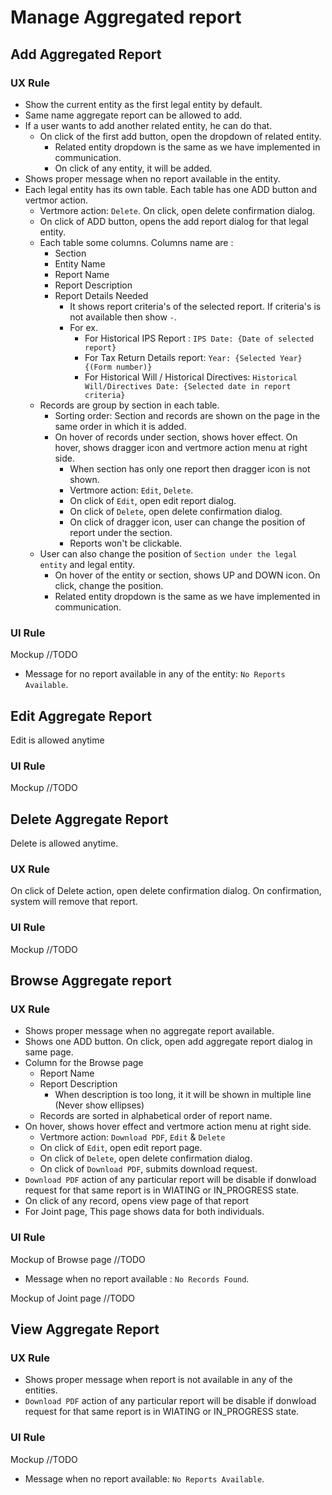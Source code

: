 # Manage Aggregated report



## Add Aggregated Report

### UX Rule

- Show the current entity as the first legal entity by default.
- Same name aggregate report can be allowed to add.
- If a user wants to add another related entity, he can do that.
  - On click of the first add button, open the dropdown of related entity.
    - Related entity dropdown is the same as we have implemented in communication.
    - On click of any entity, it will be added.
- Shows proper message when no report available in the entity.
- Each legal entity has its own table. Each table has one ADD button and vertmor action.
  - Vertmore action: `Delete`. On click, open delete confirmation dialog.
  - On click of ADD button, opens the add report dialog for that legal entity.
  - Each table some columns. Columns name are :
    - Section
    - Entity Name
    - Report Name
    - Report Description
    - Report Details Needed
      - It shows report criteria's of the selected report. If criteria's is not available then show `-`.
      - For ex. 
        - For Historical IPS Report : `IPS Date: {Date of selected report}`
        - For Tax Return Details report: `Year: {Selected Year} {(Form number)}`
        - For Historical Will / Historical Directives: `Historical Will/Directives Date: {Selected date in report criteria}`
  - Records are group by section in each table.
    - Sorting order: Section and records are shown on the page in the same order in which it is added.
    - On hover of records under section, shows hover effect. On hover, shows dragger icon and vertmore action menu at right side.
      - When section has only one report then dragger icon is not shown.
      - Vertmore action: `Edit`, `Delete`. 
      - On click of `Edit`, open edit report dialog.
      - On click of `Delete`, open delete confirmation dialog.
      - On click of dragger icon, user can change the position of report under the section.
      - Reports won't be clickable.
  - User can also change the position of `Section under the legal entity` and legal entity.
    - On hover of the entity or section, shows UP and DOWN icon. On click, change the position.
    - Related entity dropdown is the same as we have implemented in communication.

### UI Rule

Mockup //TODO

- Message for no report available in any of the entity: `No Reports Available`.



## Edit Aggregate Report

Edit is allowed anytime

### UI Rule

Mockup //TODO



## Delete Aggregate Report

Delete is allowed anytime.

### UX Rule

On click of Delete action, open delete confirmation dialog. On confirmation, system will remove that report.

### UI Rule

Mockup //TODO



## Browse Aggregate report

### UX Rule

- Shows proper message when no aggregate report available.
- Shows one ADD button. On click, open add aggregate report dialog in same page.
- Column for the Browse page
  - Report Name
  - Report Description
    - When description is too long, it it will be shown in multiple line (Never show ellipses)
  - Records are sorted in alphabetical order of report name.
- On hover, shows hover effect and vertmore action menu at right side.
  - Vertmore action: `Download PDF`, `Edit` & `Delete`
  - On click of `Edit`, open edit report page.
  - On click of `Delete`, open delete confirmation dialog.
  - On click of `Download PDF`, submits download request.
- `Download PDF` action of any particular report will be disable if donwload request for that same report is in WIATING or IN_PROGRESS state.
- On click of any record, opens view page of that report
- For Joint page, This page shows data for both individuals.

### UI Rule

Mockup of Browse page //TODO

- Message when no report available : `No Records Found`.

Mockup of Joint page //TODO



## View Aggregate Report

### UX Rule

- Shows proper message when report is not available in any of the entities.
- `Download PDF` action of any particular report will be disable if donwload request for that same report is in WIATING or IN_PROGRESS state.

### UI Rule

Mockup //TODO

- Message when no report available: `No Reports Available`.



